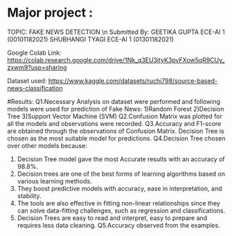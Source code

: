 # Major project : 
TOPIC: FAKE NEWS DETECTION \n
Submitted By:
GEETIKA GUPTA ECE-AI 1 (00101182021)
SHUBHANGI TYAGI ECE-AI 1 (01301182021)

Google Colab Link: https://colab.research.google.com/drive/1Nk_q3EU3jtyK3pvFXow5qR9CUy_zxwm9?usp=sharing


Dataset used: https://www.kaggle.com/datasets/ruchi798/source-based-news-classification


#Results:
Q1.Necessary Analysis on dataset were performed and following models were used for prediction of Fake News:
    1)Random Forest
    2)Decision Tree
    3)Support Vector Machine (SVM)
Q2.Confusion Matrix was plotted for all the models and observations were recorded.
Q3.Accuracy and F1-score are obtained through the observations of Confusion Matrix.
Decision Tree is chosen as the most suitable model for predictions.
Q4.Decision Tree chosen over other models because:
1. Decision Tree model gave the most Accurate results with an accuracy of 98.8%.
2. Decision trees are one of the best forms of learning algorithms based on various learning methods.
3. They boost predictive models with accuracy, ease in interpretation, and stability.
4. The tools are also effective in fitting non-linear relationships since they can solve data-fitting challenges, such as regression and classifications.
5. Decision Trees are easy to read and interpret, easy to prepare and requires less data cleaning.
Q5.Accuracy observed from the examples.


